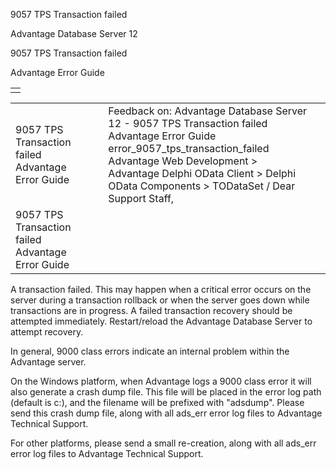 9057 TPS Transaction failed




Advantage Database Server 12  

9057 TPS Transaction failed

Advantage Error Guide

|  |
| --- |
|  |

|  |  |  |  |  |
| --- | --- | --- | --- | --- |
| 9057 TPS Transaction failed  Advantage Error Guide |  |  | Feedback on: Advantage Database Server 12 - 9057 TPS Transaction failed Advantage Error Guide error\_9057\_tps\_transaction\_failed Advantage Web Development > Advantage Delphi OData Client > Delphi OData Components > TODataSet / Dear Support Staff, |  |
| 9057 TPS Transaction failed  Advantage Error Guide |  |  |  |  |

A transaction failed. This may happen when a critical error occurs on the server during a transaction rollback or when the server goes down while transactions are in progress. A failed transaction recovery should be attempted immediately. Restart/reload the Advantage Database Server to attempt recovery.

In general, 9000 class errors indicate an internal problem within the Advantage server.

On the Windows platform, when Advantage logs a 9000 class error it will also generate a crash dump file. This file will be placed in the error log path (default is c:\), and the filename will be prefixed with "adsdump". Please send this crash dump file, along with all ads\_err error log files to Advantage Technical Support.

For other platforms, please send a small re-creation, along with all ads\_err error log files to Advantage Technical Support.